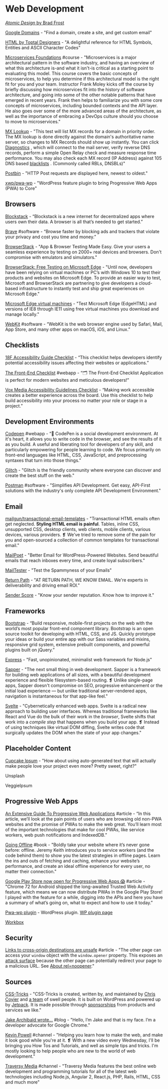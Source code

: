 # Web Development

[_Atomic Design_ by Brad Frost](http://atomicdesign.bradfrost.com/)

[Google Domains](https://domains.google/#/) - "Find a domain, create a site, and get custom email"

[HTML by Toptal Designers](https://www.toptal.com/designers/htmlarrows/) - "A delightful reference for HTML Symbols, Entities and ASCII Character Codes"

[Microservices Foundations](https://www.lynda.com/Developer-tutorials/Microservices-Foundations/647664-2.html?srchtrk=index%3a1%0alinktypeid%3a2%0aq%3amicroservices%0apage%3a1%0as%3arelevance%0asa%3atrue%0aproducttypeid%3a2) \#course - "Microservices is a major architectural pattern in the software industry, and having an overview of what this architecture is-and what it isn't-is critical as a starting point to evaluating this model. This course covers the basic concepts of microservices, to help you determine if this architectural model is the right fit for you and your team. Instructor Frank Moley kicks off the course by briefly discussing how microservices fit into the history of software architecture, and going into some of the other notable patterns that have emerged in recent years. Frank then helps to familiarize you with some core concepts of microservices, including bounded contexts and the API layer. He also goes over some of the more advanced areas of the architecture, as well as the importance of embracing a DevOps culture should you choose to move to microservices."

[MX Lookup](https://mxtoolbox.com/) - "This test will list MX records for a domain in priority order. The MX lookup is done directly against the domain's authoritative name server, so changes to MX Records should show up instantly. You can click [Diagnostics](https://mxtoolbox.com/diagnostic.aspx) , which will connect to the mail server, verify reverse DNS records, perform a simple Open Relay check and measure response time performance. You may also check each MX record \(IP Address\) against 105 DNS based [blacklists](https://mxtoolbox.com/blacklists.aspx) . \(Commonly called RBLs, DNSBLs\)"

[Postbin](http://bin.mailgun.net/7562e092) - "HTTP Post requests are displayed here, newest to oldest."

[xwp/pwa-wp](https://github.com/xwp/pwa-wp) - "WordPress feature plugin to bring Progressive Web Apps \(PWA\) to Core"

## Browsers

[Blockstack](https://blockstack.org/) - “Blockstack is a new internet for decentralized apps where users own their data. A browser is all that’s needed to get started.”

[Brave](https://brave.com/) \#software - “Browse faster by blocking ads and trackers that violate your privacy and cost you time and money.”

[BrowserStack](https://www.browserstack.com/) - "App & Browser Testing Made Easy. Give your users a seamless experience by testing on 2000+ real devices and browsers. Don't compromise with emulators and simulators."

[BrowserStack: Free Testing on Microsoft Edge](https://www.browserstack.com/test-on-microsoft-edge-browser#) - "Until now, developers have been relying on virtual machines or PC’s with Windows 10 to test their products and websites on Microsoft Edge. To provide an easier way to test, Microsoft and BrowserStack are partnering to give developers a cloud-based infrastructure to instantly test and ship great experiences on Microsoft Edge."

[Microsoft Edge virtual machines](https://developer.microsoft.com/en-us/microsoft-edge/tools/vms/) - "Test Microsoft Edge \(EdgeHTML\) and versions of IE8 through IE11 using free virtual machines you download and manage locally."

[WebKit](https://webkit.org/) \#software - “WebKit is the web browser engine used by Safari, Mail, App Store, and many other apps on macOS, iOS, and Linux.”

## Checklists

[18F Accessibility Guide Checklist](https://accessibility.18f.gov/checklist/) - “This checklist helps developers identify potential accessibility issues affecting their websites or applications.”

[The Front-End Checklist](https://frontendchecklist.io/) \#webapp - “🗂 The Front-End Checklist Application is perfect for modern websites and meticulous developers!”

[Vox Media Accessibility Guidelines Checklist](http://accessibility.voxmedia.com/) - “Making work accessible creates a better experience across the board. Use this checklist to help build accessibility into your process no matter your role or stage in a project.”

## Development Environments

[Codepen](https://codepen.io/#) \#webapp - “👋 CodePen is a social development environment. At it's heart, it allows you to write code in the browser, and see the results of it as you build. A useful and liberating tool for developers of any skill, and particularly empowering for people learning to code. We focus primarily on front-end languages like HTML, CSS, JavaScript, and preprocessing syntaxes that turn into those things.”

[Glitch](https://glitch.com/) - "Glitch is the friendly community where everyone can discover and create the best stuff on the web."

[Postman](https://www.getpostman.com/) \#software - "Simplifies API Development. Get easy, API-First solutions with the industry's only complete API Development Environment."

## Email

[mailgun/transactional-email-templates](https://github.com/mailgun/transactional-email-templates) - "Transactional HTML emails often get neglected. **Styling HTML email is painful**. Tables, inline CSS, unsupported CSS, desktop clients, web clients, mobile clients, various devices, various providers. ❡ We’ve tried to remove some of the pain for you and open-sourced a collection of common templates for transactional email."

[MailPoet](https://www.mailpoet.com/) - "Better Email for WordPress-Powered Websites. Send beautiful emails that reach inboxes every time, and create loyal subscribers."

[MailTester](https://www.mail-tester.com/) - "Test the Spammyness of your Emails"

[Return Path](https://returnpath.com/) - "AT RETURN PATH, WE KNOW EMAIL. We're experts in deliverability and driving email ROI."

[Sender Score](https://senderscore.org/) - "Know your sender reputation. Know how to improve it."

## Frameworks

[Bootstrap](https://getbootstrap.com/) - “Build responsive, mobile-first projects on the web with the world’s most popular front-end component library. Bootstrap is an open source toolkit for developing with HTML, CSS, and JS. Quickly prototype your ideas or build your entire app with our Sass variables and mixins, responsive grid system, extensive prebuilt components, and powerful plugins built on jQuery.”

[Express](http://expressjs.com/) - "Fast, unopinionated, minimalist web framework for Node.js"

[Sapper](https://sapper.svelte.dev/) - "The next small thing in web development. Sapper is a framework for building web applications of all sizes, with a beautiful development experience and flexible filesystem-based routing. ❡ Unlike single-page apps, Sapper doesn't compromise on SEO, progressive enhancement or the initial load experience — but unlike traditional server-rendered apps, navigation is instantaneous for that app-like feel."

[Svelte](https://svelte.dev/) - "Cybernetically enhanced web apps. Svelte is a radical new approach to building user interfaces. Whereas traditional frameworks like React and Vue do the bulk of their work in the _browser_, Svelte shifts that work into a _compile step_ that happens when you build your app. ❡ Instead of using techniques like virtual DOM diffing, Svelte writes code that surgically updates the DOM when the state of your app changes."

## Placeholder Content

[Cupcake Ipsum](http://www.cupcakeipsum.com/#/paragraphs/5/length/long/with_love/true/start_with_cupcake/false/seed/5a49403db7af57f6ec84b789da160450f96d8dd3b775ec955eaaabd84c99e587)  - "How about using auto-generated text that will actually make people love your project even more? Pretty sweet, right?"

Unsplash

VeggieIpsum

## Progressive Web Apps

[An Extensive Guide To Progressive Web Applications](https://www.smashingmagazine.com/2018/11/guide-pwa-progressive-web-applications/) \#article - “In this article, we’ll look at the pain points of users who are browsing old non-PWA websites and the promise of PWAs to make the web great. You’ll learn most of the important technologies that make for cool PWAs, like service workers, web push notifications and IndexedDB.”

[Going Offline](https://abookapart.com/products/going-offline) \#book - "Boldly take your website where it’s never gone before: offline. Jeremy Keith introduces you to service workers \(and the code behind them\) to show you the latest strategies in offline pages. Learn the ins and outs of fetching and caching, enhance your website’s performance, and create an ideal offline experience for every user, no matter their connection."

[Google Play Store now open for Progressive Web Apps 😱](https://medium.com/@firt/google-play-store-now-open-for-progressive-web-apps-ec6f3c6ff3cc) \#article - "Chrome 72 for Android shipped the long-awaited Trusted Web Activity feature, which means we can now distribute PWAs in the Google Play Store! I played with the feature for a while, digging into the APIs and here you have a summary of what’s going on, what to expect and how to use it today."

[Pwa-wp plugin](https://github.com/xwp/pwa-wp) - WordPress plugin. [WP plugin page](https://wordpress.org/plugins/pwa/)

[Workbox](https://developers.google.com/web/tools/workbox/)

## Security

[Links to cross-origin destinations are unsafe](https://developers.google.com/web/tools/lighthouse/audits/noopener?utm_source=lighthouse&utm_medium=extension) \#article - "The other page can access your `window` object with the `window.opener` property. This exposes an [attack surface](https://en.wikipedia.org/wiki/Attack_surface) because the other page can potentially redirect your page to a malicious URL. See [About rel=noopener](https://mathiasbynens.github.io/rel-noopener/)."

## Sources

[CSS-Tricks](https://css-tricks.com/) - "CSS-Tricks is created, written by, and maintained by [Chris Coyier](https://chriscoyier.net/) and [a team](https://css-tricks.com/about/) of swell people. It is built on WordPress and powered up by [Jetpack](https://css-tricks.com/jetpack/). It is made possible through [sponsorships](https://css-tricks.com/advertising/) from products and services we like."

[Jake Archibald wrote...](https://jakearchibald.com/) \#blog - "Hello, I’m Jake and that is my face. I’m a developer advocate for Google Chrome."

[Kevin Powell](https://www.youtube.com/user/KepowOb/featured) \#channel - "Helping you learn how to make the web, and make it look good while you're at it. ❡ With a new video every Wednesday, I'll be bringing you How Tos and Tutorials, and well as simple tips and tricks. I'm mostly looking to help people who are new to the world of web development."

[Traversy Media](https://www.youtube.com/user/TechGuyWeb/featured) \#channel - "Traversy Media features the best online web development and programming tutorials for all of the latest web technologies including Node.js, Angular 2, React.js, PHP, Rails, HTML, CSS and much more"

